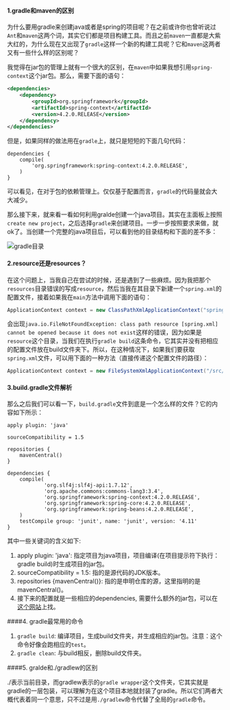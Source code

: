 #### 1.gradle和maven的区别
为什么要用gradle来创建java或者是spring的项目呢？在之前或许你也曾听说过`Ant`和`maven`这两个词，其实它们都是项目构建工具。而且之前`maven`一直都是大紫大红的，为什么现在又出现了`gradle`这样一个新的构建工具呢？它和`maven`这两者又有一些什么样的区别呢？

我觉得在jar包的管理上就有一个很大的区别，在`maven`中如果我想引用`spring-context`这个jar包。那么，需要下面的语句：

```xml
<dependencies>
    <dependency>
	    <groupId>org.springframework</groupId>
	    <artifactId>spring-context</artifactId>
	    <version>4.2.0.RELEASE</version>
    </dependency>
</dependencies>
```
但是，如果同样的做法用在`gradle`上，就只是短短的下面几句代码：

```
dependencies {
    compile(
        'org.springframework:spring-context:4.2.0.RELEASE',
    )
}
```

可以看见，在对于包的依赖管理上。仅仅基于配置而言，`gradle`的代码量就会大大减少。

那么接下来，就来看一看如何利用gralde创建一个java项目。其实在主面板上按照`create new project`，之后选择`gradle`来创建项目。一步一步按照要求来做，就ok了。当创建一个完整的java项目后，可以看到他的目录结构和下面的差不多：

![gradle目录](http://7xjqpv.com1.z0.glb.clouddn.com/gradle.png?imageView2/1/w/400/h/700/q/75)

#### 2.resource还是resources？
在这个问题上，当我自己在尝试的时候，还是遇到了一些麻烦。因为我把那个`resources`目录错误的写成`resource`，然后当我在其目录下新建一个`spring.xml`的配置文件，接着如果我在`main`方法中调用下面的语句：

```java
ApplicationContext context = new ClassPathXmlApplicationContext("spring.xml");
```
会出现`java.io.FileNotFoundException: class path resource [spring.xml] cannot be opened because it does not exist`这样的错误，因为如果是`resource`这个目录，当我们在执行`gradle build`这条命令，它其实并没有把相应的配置文件放在build文件夹下。所以，在这种情况下，如果我们要获取`spring.xml`文件，可以用下面的一种方法（直接传递这个配置文件的路径）：

```java
ApplicationContext context = new FileSystemXmlApplicationContext("/src/main/resource/spring.xml");
```

#### 3.build.gradle文件解析
那么之后我们可以看一下，`build.gradle`文件到底是一个怎么样的文件？它的内容如下所示：

```
apply plugin: 'java'

sourceCompatibility = 1.5

repositories {
    mavenCentral()
}

dependencies {
    compile(
            'org.slf4j:slf4j-api:1.7.12',
            'org.apache.commons:commons-lang3:3.4',
            'org.springframework:spring-context:4.2.0.RELEASE',
            'org.springframework:spring-core:4.2.0.RELEASE',
            'org.springframework:spring-beans:4.2.0.RELEASE',
    )
    testCompile group: 'junit', name: 'junit', version: '4.11'
}

```
其中一些关键词的含义如下:

1. apply plugin: 'java': 指定项目为java项目，项目编译(在项目提示符下执行：gradle build)时生成项目的jar包。
2. sourceCompatibility = 1.5: 指的是源代码的JDK版本。
3. repositories {mavenCentral()}: 指的是申明仓库的源，这里指明的是 mavenCentral()。
4. 接下来的配置就是一些相应的dependencies, 需要什么额外的jar包，可以在[这个网站](http://mvnrepository.com/)上找。

####4. gradle最常用的命令

1. `gradle build`: 编译项目，生成build文件夹，并生成相应的jar包。注意：这个命令好像会跑相应的`test`。
2. `gradle clean`: 与build相反，删除build文件夹。


####5. gralde和./gradlew的区别

./表示当前目录，而gradlew表示的`gradle wrapper`这个文件夹，它其实就是gradle的一层包装，可以理解为在这个项目本地就封装了gradle。所以它们两者大概代表着同一个意思，只不过是用`./gradlew`命令代替了全局的`gradle`命令。
